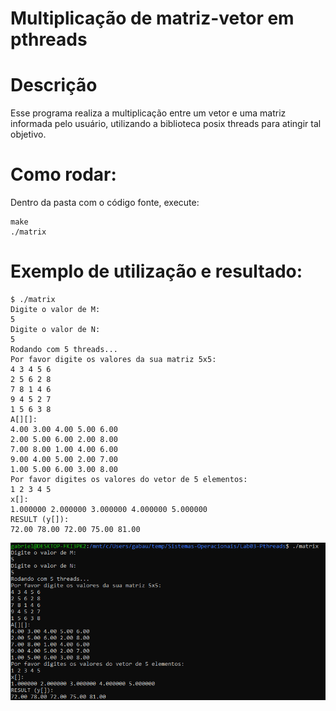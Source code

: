 # Multiplicação de matriz-vetor em pthreads

# Descrição
Esse programa realiza a multiplicação entre um vetor e uma matriz informada pelo usuário, utilizando a biblioteca posix threads para atingir tal objetivo.

# Como rodar: 
Dentro da pasta com o código fonte, execute:
```
make
./matrix
```

# Exemplo de utilização e resultado:
```
$ ./matrix
Digite o valor de M:
5
Digite o valor de N:
5
Rodando com 5 threads...
Por favor digite os valores da sua matriz 5x5:
4 3 4 5 6
2 5 6 2 8
7 8 1 4 6
9 4 5 2 7
1 5 6 3 8
A[][]:
4.00 3.00 4.00 5.00 6.00
2.00 5.00 6.00 2.00 8.00
7.00 8.00 1.00 4.00 6.00
9.00 4.00 5.00 2.00 7.00
1.00 5.00 6.00 3.00 8.00
Por favor digites os valores do vetor de 5 elementos:
1 2 3 4 5
x[]:
1.000000 2.000000 3.000000 4.000000 5.000000
RESULT (y[]):
72.00 78.00 72.00 75.00 81.00
```
![resultado](resultado.png)